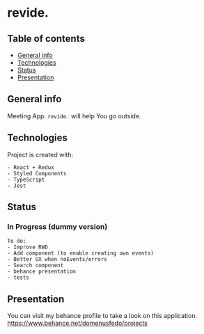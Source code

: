 # revide.
## Table of contents
* [General info](#general-info)
* [Technologies](#technologies)
* [Status](#status)
* [Presentation](#presentation)

## General info
Meeting App.
```revide.``` will help You go outside. 
  
## Technologies
Project is created with:
```  
- React + Redux
- Styled Components
- TypeScript
- Jest
```  

## Status
### In Progress (dummy version)
```  
To do:
- Improve RWD
- Add component (to enable creating own events)
- Better UX when noEvents/errors
- Search component
- behance presentation
- tests
```  

## Presentation
You can visit my behance profile to take a look on this application.
https://www.behance.net/domenusfedo/projects
